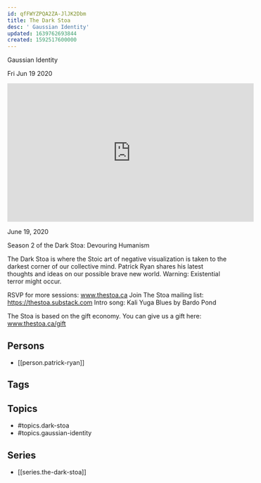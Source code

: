 ```yaml
---
id: qfFWYZPQA2ZA-JlJK2Dbm
title: The Dark Stoa
desc: ' Gaussian Identity'
updated: 1639762693844
created: 1592517600000
---
```



 Gaussian Identity

Fri Jun 19 2020

<iframe width="560" height="315" src="https://www.youtube.com/embed/zTFla2f5WAM" title="The Dark Stoa: Gaussian Identity w/ Patrick Ryan" frameborder="0" allow="accelerometer; autoplay; clipboard-write; encrypted-media; gyroscope; picture-in-picture" allowfullscreen ></iframe>

June 19, 2020

Season 2 of the Dark Stoa: Devouring Humanism

The Dark Stoa is where the Stoic art of negative visualization is taken to the darkest corner of our collective mind. Patrick Ryan shares his latest thoughts and ideas on our possible brave new world. Warning: Existential terror might occur.

RSVP for more sessions: www.thestoa.ca
Join The Stoa mailing list: https://thestoa.substack.com
Intro song: Kali Yuga Blues by Bardo Pond

The Stoa is based on the gift economy. You can give us a gift here: www.thestoa.ca/gift

## Persons

- [[person.patrick-ryan]]

## Tags



## Topics

- #topics.dark-stoa
- #topics.gaussian-identity

## Series

- [[series.the-dark-stoa]]

